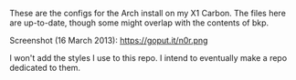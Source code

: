 These are the configs for the Arch install on my X1 Carbon. The files here are up-to-date, though some might overlap with the contents of bkp.

Screenshot (16 March 2013): https://goput.it/n0r.png

I won't add the styles I use to this repo. I intend to eventually make a repo dedicated to them.
